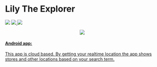 # Lily The Explorer

<img src="https://img.shields.io/badge/android-app-68a063.svg"/></a>
<a href="https://github.com/jajosheni/cloudLily"><img src="https://img.shields.io/badge/digital-ocean-008bcf.svg"/>
<img src="https://img.shields.io/badge/cloud-platform-B12323.svg"/>

<p align="center">
	<img src="./scr/scr1.jpg"/>
</p>

#### Android app:
This app is cloud based. By getting your realtime location the app shows stores and other locations based on your search term.
